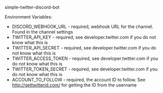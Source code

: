 simple-twitter-discord-bot

Environment Variables:
 * DISCORD_WEBHOOK_URL - required, webhook URL for the channel. Found in the channel settings
 * TWITTER_API_KEY - required, see developer.twitter.com if you do not know what this is
 * TWITTER_API_SECRET - required, see developer.twitter.com if you do not know what this is
 * TWITTER_ACCESS_TOKEN - required, see developer.twitter.com if you do not know what this is
 * TWITTER_TOKEN_SECRET - required, see developer.twitter.com if you do not know what this is
 * ACCOUNT_TO_FOLLOW - required, the account ID to follow. See http://gettwitterid.com/ for getting the ID from the username
